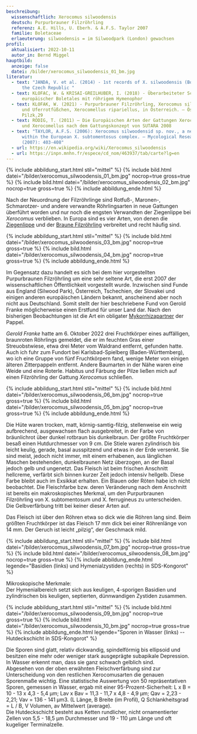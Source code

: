 ```yaml
---
beschreibung:
  wissenschaftlich: Xerocomus silwoodensis
  deutsch: Purpurbrauner Filzröhrling
  referenz: A.E. Hills, U. Eberh. & A.F.S. Taylor 2007
  familie: Boletaceae
  erlaeuterung: silwoodensis = im Silwoodpark (London) gewachsen
profil:
  aktualisiert: 2022-10-11
  autor_in: Bernd Miggel
hauptbild:
  anzeige: false
  datei: /bilder/xerocomus_silwoodensis_01_bm.jpg
literatur:
  - text: "JANDA, V. et al. (2014) - 1st records of X. silwoodensis (Boletaceae) in
      the Czech Republic "
  - text: KLOFAC, W. & KRISAI-GREILHUBER, I. (2018) - Überarbeiteter Schlüssel
      europäischer Boletales mit röhrigem Hymenophor
  - text: KLOFAK, W. (2021) - Purpurbrauner Filzröhrling, Xerocomus silwoodensis,
      und Uferrotfüßchen, Xerocomellus ripariellus, in Österreich. – Österr. Z.
      Pilzk.29
  - text: RÖDIG, T. (2011) – Die Europäischen Arten der Gattungen Xerocomus s. str.
      und Xerocomellus nach dem Gattungskonzept von SUTARA 2008
  - text: "TAYLOR, A.F.S. (2006): Xerocomus silwoodensid sp. nov., a new species
      within the European X. subtomentosus complex. – Mycological Research 111
      (2007): 403-408"
  - url: https://en.wikipedia.org/wiki/Xerocomus_silwoodensis
  - url: https://inpn.mnhn.fr/espece/cd_nom/463937/tab/carte?lg=en
---
```

{% include abbildung_start.html stil="mittel" %}
{% include bild.html datei="/bilder/xerocomus_silwoodensis_01_bm.jpg" nocrop=true gross=true %}
{% include bild.html datei="/bilder/xerocomus_silwoodensis_02_bm.jpg" nocrop=true gross=true %}
{% include abbildung_ende.html %}

Nach der Neuordnung der Filzröhrlinge sind Rotfuß-, Maronen-, Schmarotzer- und andere verwandte Röhrlingsarten in neue Gattungen überführt worden und nur noch die engsten Verwandten der Ziegenlippe bei *Xerocomus* verblieben. In Europa sind es vier Arten, von denen die [Ziegenlippe](/pilze/xerocomus-subtomentosus-ziegenlippe) und der [Braune Filzröhrling](/pilze/xerocomus-ferrugineus-brauner-filzröhrling) verbreitet und recht häufig sind.

{% include abbildung_start.html stil="mittel" %}
{% include bild.html datei="/bilder/xerocomus_silwoodensis_03_bm.jpg" nocrop=true gross=true %}
{% include bild.html datei="/bilder/xerocomus_silwoodensis_04_bm.jpg" nocrop=true gross=true %}
{% include abbildung_ende.html %}

Im Gegensatz dazu handelt es sich bei dem hier vorgestellten Purpurbraunen Filzröhrling um eine sehr seltene Art, die erst 2007 der wissenschaftlichen Öffentlichkeit vorgestellt wurde. Inzwischen sind Funde aus England (Silwood Park), Österreich, Tschechien, der Slovakei und einigen anderen europäischen Ländern bekannt, anscheinend aber noch nicht aus Deutschland. Somit stellt der hier beschriebene Fund von Gerold Franke möglicherweise einen Erstfund für unser Land dar. Nach den bisherigen Beobachtungen ist die Art ein obligater [Mykorrhizapartner](Mykorrhiza "Glossar") der Pappel.

*Gerold Franke* hatte am 6. Oktober 2022 drei Fruchtkörper eines auffälligen, braunroten Röhrlings gemeldet, die er im feuchten Gras einer Streuobstwiese, etwa drei Meter vom Waldrand entfernt, gefunden hatte. Auch ich fuhr zum Fundort bei Karlsbad-Spielberg (Baden-Württemberg), wo ich eine Gruppe von fünf Fruchtkörpern fand, wenige Meter von einigen älteren Zitterpappeln entfernt. Andere Baumarten in der Nähe waren eine Weide und eine Roterle. Habitus und Färbung der Pilze ließen mich auf einen Filzröhrling der Gattung *Xerocomus* schließen.

{% include abbildung_start.html stil="mittel" %}
{% include bild.html datei="/bilder/xerocomus_silwoodensis_06_bm.jpg" nocrop=true gross=true %}
{% include bild.html datei="/bilder/xerocomus_silwoodensis_05_bm.jpg" nocrop=true gross=true %}
{% include abbildung_ende.html %}

Die Hüte waren trocken, matt, körnig-samtig-filzig, stellenweise ein weig aufbrechend, ausgewachsen flach ausgebreitet, in der Farbe von bräunlichrot über dunkel rotbraun bis dunkelbraun. Der größte Fruchtkörper besaß einen Hutdurchmesser von 9 cm. Die Stiele waren zylindrisch bis leicht keulig, gerade, basal ausspitzend und etwas in der Erde versenkt. Sie sind meist, jedoch nicht immer, mit einem erhabenen, aus länglichen Maschen bestehenden, dunkelbraunen Netz überzogen, an der Basal jedoch gelb und ungenetzt. Das Fleisch ist beim frischen Anschnitt hellcreme, verfärbt sich binnen kurzer Zeit jedoch intensiv hellgelb. Diese Farbe bleibt auch im Exsikkat erhalten. Ein Blauen oder Röten habe ich nicht beobachtet. Die Fleischfarbe bzw. deren Veränderung nach dem Anschnitt ist bereits ein makroskopisches Merkmal, um den Purpurbraunen Filzröhrling von X. subtomentosum und X. ferrugineus zu unterscheiden. Die Gelbverfärbung tritt bei keiner dieser Arten auf.

Das Fleisch ist über den Röhren etwa so dick wie die Röhren lang sind. Beim größten Fruchtkörper ist das Fleisch 17 mm dick bei einer Röhrenlänge von 14 mm. Der Geruch ist leicht „pilzig“, der Geschmack mild.

{% include abbildung_start.html stil="mittel" %}
{% include bild.html datei="/bilder/xerocomus_silwoodensis_07_bm.jpg" nocrop=true gross=true %}
{% include bild.html datei="/bilder/xerocomus_silwoodensis_08_bm.jpg" nocrop=true gross=true %}
{% include abbildung_ende.html legende="Basidien (links) und Hymenialzystiden (rechts) in SDS-Kongorot" %}

Mikroskopische Merkmale:\
Der Hymenialbereich setzt sich aus keuligen, 4-sporigen Basidien und zylindrischen bis keuligen, septierten, dünnwandigen Zystiden zusammen.

{% include abbildung_start.html stil="mittel" %}
{% include bild.html datei="/bilder/xerocomus_silwoodensis_09_bm.jpg" nocrop=true gross=true %}
{% include bild.html datei="/bilder/xerocomus_silwoodensis_10_bm.jpg" nocrop=true gross=true %}
{% include abbildung_ende.html legende="Sporen in Wasser (links) -- Hutdeckschicht in SDS-Kongorot" %}

Die Sporen sind glatt, relativ dickwandig, spindelförmig bis ellipsoid und besitzen eine mehr oder weniger stark ausgeprägte subapikale Depression. In Wasser erkennt man, dass sie ganz schwach gelblich sind.\
Abgesehen von der oben erwähnten Fleischverfärbung sind zur Unterscheidung von den restlichen Xerocomusarten die genauen Sporenmaße wichtig. Eine statistische Auswertung von 50 repräsentativen Sporen, gemessen in Wasser, ergab mit einer 95-Prozent-Sicherheit: L x B = 10 - 13 x 4,3 - 5,4 µm; Lav x Bav = 11,3 - 11,7 x 4,8 - 4,9 µm; Qav = 2,23 - 2,21; Vav = 136 - 141 µm3. (L Länge, B Breite (im Profil), Q Schlankheitsgrad = L / B, V Volumen, av Mittelwert (average).\
Die Hutdeckschicht besteht aus Ketten rundlicher, nicht ornamentierter Zellen von 5,5 - 18,5 µm Durchmesser und 19 - 110 µm Länge und oft kugeliger Terminalzelle.